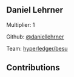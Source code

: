 
## Daniel Lehrner
Multiplier: 1

Github: [@daniellehrner](https://github.com/daniellehrner)

Team: [hyperledger/besu](https://github.com/hyperledger/besu/pulls?q=author%3Adaniellehrner)

## Contributions
